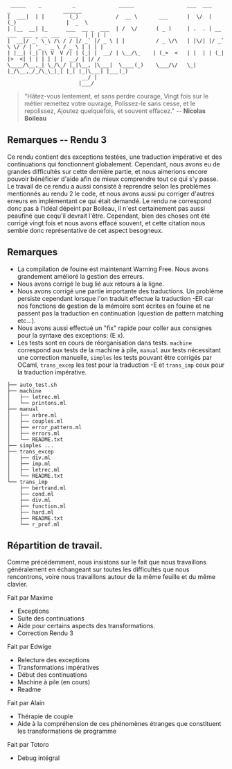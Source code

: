 ```
 _____    _          _              _____                 ___  ___           _                 ______
|  ___|  | |        (_)            /  __ \       ___      |  \/  |          (_)                |  _  \
| |__  __| |_      ___  __ _  ___  | /  \/      ( _ )     | .  . | __ ___  ___ _ __ ___   ___  | | | |
|  __|/ _` \ \ /\ / / |/ _` |/ _ \ | |          / _ \/\   | |\/| |/ _` \ \/ / | '_ ` _ \ / _ \ | | | |
| |__| (_| |\ V  V /| | (_| |  __/ | \__/\_    | (_>  <   | |  | | (_| |>  <| | | | | | |  __/ | |/ /
\____/\__,_| \_/\_/ |_|\__, |\___|  \____(_)    \___/\/   \_|  |_/\__,_/_/\_\_|_| |_| |_|\___| |___(_)
                        __/ |
                       |___/
```

> "Hâtez-vous lentement, et sans perdre courage,
Vingt fois sur le métier remettez votre ouvrage,
Polissez-le sans cesse, et le repolissez,
Ajoutez quelquefois, et souvent effacez." -- __Nicolas Boileau__



## Remarques -- Rendu 3

Ce rendu contient des exceptions testées, une traduction impérative et des continuations qui fonctionnent globalement. Cependant, nous avons eu de grandes difficultés sur cette dernière partie, et nous aimerions encore pouvoir bénéficier d'aide afin de mieux comprendre tout ce qui s'y passe.
Le travail de ce rendu a aussi consisté à reprendre selon les problèmes mentionnés au rendu 2 le code, et nous avons aussi pu corriger d'autres erreurs en implémentant ce qui était demandé.
Le rendu ne correspond donc pas à l'idéal dépeint par Boileau, il n'est certainement pas aussi peaufiné que cequ'il devrait l'être. Cependant, bien des choses ont été corrigé vingt fois et nous avons effacé souvent, et cette citation nous semble donc représentative de cet aspect besogneux.


## Remarques
- La compilation de fouine est maintenant Warning Free. Nous avons grandement amélioré la gestion des erreurs.
- Nous avons corrigé le bug lié aux retours à la ligne.
- Nous avons corrigé une partie importante des traductions. Un problème persiste cependant lorsque l'on traduit effectue la traduction -ER car nos fonctions de gestion de la mémoire sont écrites en fouine et ne passent pas la traduction en continuation (question de pattern matching etc...).
- Nous avons aussi effectué un "fix" rapide pour coller aux consignes pour la syntaxe des exceptions: (E x).
- Les tests sont en cours de réorganisation dans tests. `machine` correspond aux tests de la machine à pile, `manual` aux tests nécessitant une correction manuelle, `simples` les tests pouvant être corrigés par OCaml, `trans_excep` les test pour la traduction -E et `trans_imp` ceux pour la traduction impérative.

```
├── auto_test.sh
├── machine
│   ├── letrec.ml
│   └── printons.ml
├── manual
│   ├── arbre.ml
│   ├── couples.ml
│   ├── error_pattern.ml
│   ├── errors.ml
│   └── README.txt
├── simples ...
├── trans_excep
│   ├── div.ml
│   ├── imp.ml
│   ├── letrec.ml
│   └── README.txt
└── trans_imp
    ├── bertrand.ml
    ├── cond.ml
    ├── div.ml
    ├── function.ml
    ├── hard.ml
    ├── README.txt
    └── r_prof.ml
```


## Répartition de travail.

Comme précédemment, nous insistons sur le fait que nous travaillons généralement en échangeant sur toutes les difficultés que nous rencontrons, voire nous travaillons autour de la même feuille et du même clavier.

Fait par Maxime
- Exceptions
- Suite des continuations
- Aide pour certains aspects des transformations.
- Correction Rendu 3

Fait par Edwige
- Relecture des exceptions
- Transformations impératives
- Début des continuations
- Machine à pile (en cours)
- Readme

Fait par Alain
- Thérapie de couple
- Aide à la compréhension de ces phénomènes étranges que constituent les transformations de programme

Fait par Totoro
- Debug intégral
